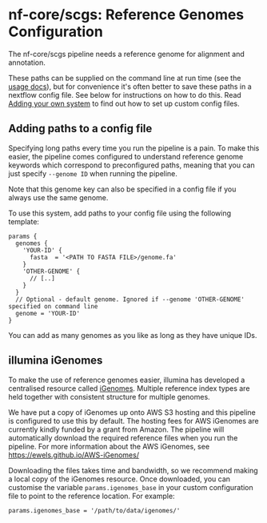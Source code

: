 # nf-core/scgs: Reference Genomes Configuration

The nf-core/scgs pipeline needs a reference genome for alignment and annotation.

These paths can be supplied on the command line at run time (see the [usage docs](../usage.md)),
but for convenience it's often better to save these paths in a nextflow config file.
See below for instructions on how to do this.
Read [Adding your own system](adding_your_own.md) to find out how to set up custom config files.

## Adding paths to a config file
Specifying long paths every time you run the pipeline is a pain.
To make this easier, the pipeline comes configured to understand reference genome keywords which correspond to preconfigured paths, meaning that you can just specify `--genome ID` when running the pipeline.

Note that this genome key can also be specified in a config file if you always use the same genome.

To use this system, add paths to your config file using the following template:

```nextflow
params {
  genomes {
    'YOUR-ID' {
      fasta  = '<PATH TO FASTA FILE>/genome.fa'
    }
    'OTHER-GENOME' {
      // [..]
    }
  }
  // Optional - default genome. Ignored if --genome 'OTHER-GENOME' specified on command line
  genome = 'YOUR-ID'
}
```

You can add as many genomes as you like as long as they have unique IDs.

## illumina iGenomes
To make the use of reference genomes easier, illumina has developed a centralised resource called [iGenomes](https://support.illumina.com/sequencing/sequencing_software/igenome.html).
Multiple reference index types are held together with consistent structure for multiple genomes.

We have put a copy of iGenomes up onto AWS S3 hosting and this pipeline is configured to use this by default.
The hosting fees for AWS iGenomes are currently kindly funded by a grant from Amazon.
The pipeline will automatically download the required reference files when you run the pipeline.
For more information about the AWS iGenomes, see <https://ewels.github.io/AWS-iGenomes/>

Downloading the files takes time and bandwidth, so we recommend making a local copy of the iGenomes resource.
Once downloaded, you can customise the variable `params.igenomes_base` in your custom configuration file to point to the reference location.
For example:

```nextflow
params.igenomes_base = '/path/to/data/igenomes/'
```

